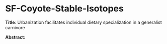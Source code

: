# SF-Coyote-Stable-Isotopes

**Title**: Urbanization facilitates individual dietary specialization in a generalist carnivore

**Abstract:**
